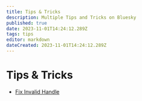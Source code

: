 ```yaml
---
title: Tips & Tricks
description: Multiple Tips and Tricks on Bluesky
published: true
date: 2023-11-01T14:24:12.289Z
tags: tips
editor: markdown
dateCreated: 2023-11-01T14:24:12.289Z
---
```


# Tips & Tricks
- [Fix Invalid Handle](invalid-handle)